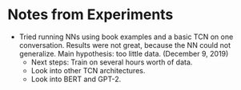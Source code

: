# Notes from Experiments

* Tried running NNs using book examples and a basic TCN on one conversation. Results were not great, because the NN could not generalize. Main hypothesis: too little data. (December 9, 2019)
    * Next steps: Train on several hours worth of data. 
    * Look into other TCN architectures. 
    * Look into BERT and GPT-2.